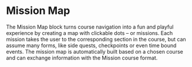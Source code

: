 # Mission Map

The Mission Map block turns course navigation into a fun and playful experience by creating a map with clickable dots – or missions. Each mission takes the user to the corresponding section in the course, but can assume many forms, like side quests, checkpoints or even time bound events. The mission map is automatically built based on a chosen course and can exchange information with the Mission course format.
